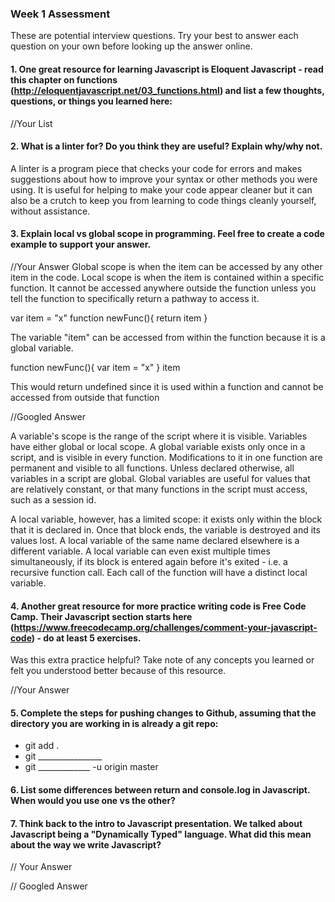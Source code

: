 ### Week 1 Assessment

These are potential interview questions. Try your best to answer each question on your own before looking up the answer online.

#### 1. One great resource for learning Javascript is Eloquent Javascript - read this chapter on functions (http://eloquentjavascript.net/03_functions.html) and list a few thoughts, questions, or things you learned here:

  //Your List


#### 2. What is a linter for? Do you think they are useful? Explain why/why not.

A linter is a program piece that checks your code for errors and makes suggestions about how to improve your syntax or other methods you were using. It is useful for helping to make your code appear cleaner but it can also be a crutch to keep you from learning to code things cleanly yourself, without assistance.

#### 3. Explain local vs global scope in programming. Feel free to create a code example to support your answer.

  //Your Answer
Global scope is when the item can be accessed by any other item in the code. Local scope is when the item is contained within a specific function. It cannot be accessed anywhere outside the function unless you tell the function to specifically return a pathway to access it.

var item = "x"
function newFunc(){
  return item
}

The variable "item" can be accessed from within the function because it is a global variable.

function newFunc(){
  var item = "x"
}
item

This would return undefined since it is used within a function and cannot be accessed from outside that function


  //Googled Answer

  A variable's scope is the range of the script where it is visible. Variables have either global or local scope. A global variable exists only once in a script, and is visible in every function. Modifications to it in one function are permanent and visible to all functions. Unless declared otherwise, all variables in a script are global. Global variables are useful for values that are relatively constant, or that many functions in the script must access, such as a session id.

  A local variable, however, has a limited scope: it exists only within the block that it is declared in. Once that block ends, the variable is destroyed and its values lost. A local variable of the same name declared elsewhere is a different variable. A local variable can even exist multiple times simultaneously, if its block is entered again before it's exited - i.e. a recursive function call. Each call of the function will have a distinct local variable.


#### 4. Another great resource for more practice writing code is Free Code Camp. Their Javascript section starts here (https://www.freecodecamp.org/challenges/comment-your-javascript-code) - do at least 5 exercises.

Was this extra practice helpful? Take note of any concepts you learned or felt you understood better because of this resource.

  //Your Answer

#### 5. Complete the steps for pushing changes to Github, assuming that the directory you are working in is already a git repo:

- git add .
- git ________________
- git _____________ -u origin master

#### 6. List some differences between return and console.log in Javascript. When would you use one vs the other?

#### 7. Think back to the intro to Javascript presentation. We talked about Javascript being a "Dynamically Typed" language. What did this mean about the way we write Javascript?

// Your Answer


// Googled Answer
